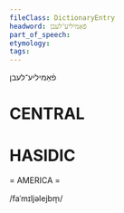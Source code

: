 ```yaml
---
fileClass: DictionaryEntry
headword: פֿאַמיליע־לעבן
part_of_speech: 
etymology: 
tags: 
---
```

פֿאַמיליע־לעבן

CENTRAL
========

HASIDIC
=======
= AMERICA = 

/faˈmɪljəlejbm̩/